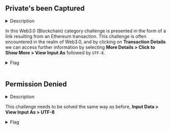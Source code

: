 ## Private's been Captured

<details>
  <summary>Description</summary>
  
  > Leon just had a secret meeting with Alice. Book a SLOT with Alice see what he is upto.
  
  > Flag Format: CHCTF{}
  
</details>

In this Web3.0 (Blockchain) category challenge is presented in the form of a link resulting from an Ethereum transaction. This challenge is often encountered in the realm of Web3.0, and by clicking on **Transaction Details** we can access further information by selecting **More Details > Click to Show More > View Input As** followed by `UTF-8`.

<details>
  <summary>Flag</summary>
  
  > `CHCTF{1_kn0w_1'm_n0t_4l0n3}`
  
</details>

<br>

## Permission Denied

<details>
  <summary>Description</summary>
  
  > Cisco believes private data isn't readable. Is it so?!?!
  
  > Flag Format: CHCTF{}
  
</details>

This challenge needs to be solved the same way as before, **Input Data > View Input As > UTF-8**

<details>
  <summary>Flag</summary>
  
  > `CHCTF{C0ntract5_4re_m4de_t0_be_brok3n}`
  
</details>
